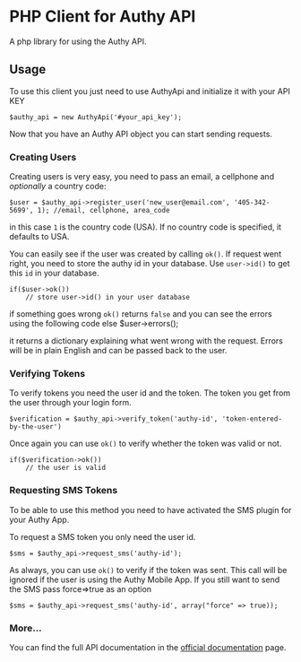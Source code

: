 # PHP Client for Authy API

A php library for using the Authy API.

## Usage

To use this client you just need to use AuthyApi and initialize it with your API KEY


    $authy_api = new AuthyApi('#your_api_key');

Now that you have an Authy API object you can start sending requests.


### Creating Users

Creating users is very easy, you need to pass an email, a cellphone and _optionally_ a country code:
   
    $user = $authy_api->register_user('new_user@email.com', '405-342-5699', 1); //email, cellphone, area_code

in this case `1` is the country code (USA). If no country code is specified, it defaults to USA.

You can easily see if the user was created by calling `ok()`.
If request went right, you need to store the authy id in your database. Use `user->id()` to get this `id` in your database.

    if($user->ok())
        // store user->id() in your user database

if something goes wrong `ok()` returns `false` and you can see the errors using the following code
    else
    	$user->errors();

it returns a dictionary explaining what went wrong with the request. Errors will be in plain English and can
be passed back to the user.


### Verifying Tokens

To verify tokens you need the user id and the token. The token you get from the user through your login form. 

    $verification = $authy_api->verify_token('authy-id', 'token-entered-by-the-user')

Once again you can use `ok()` to verify whether the token was valid or not.

    if($verification->ok())
        // the user is valid

### Requesting SMS Tokens
To be able to use this method you need to have activated the SMS plugin for your Authy App.

To request a SMS token you only need the user id.

	$sms = $authy_api->request_sms('authy-id');

As always, you can use `ok()` to verify if the token was sent. 
This call will be ignored if the user is using the Authy Mobile App. If you still want to send
the SMS pass force=>true as an option

	$sms = $authy_api->request_sms('authy-id', array("force" => true));


### More…

You can find the full API documentation in the [official documentation](https://docs.authy.com) page.






